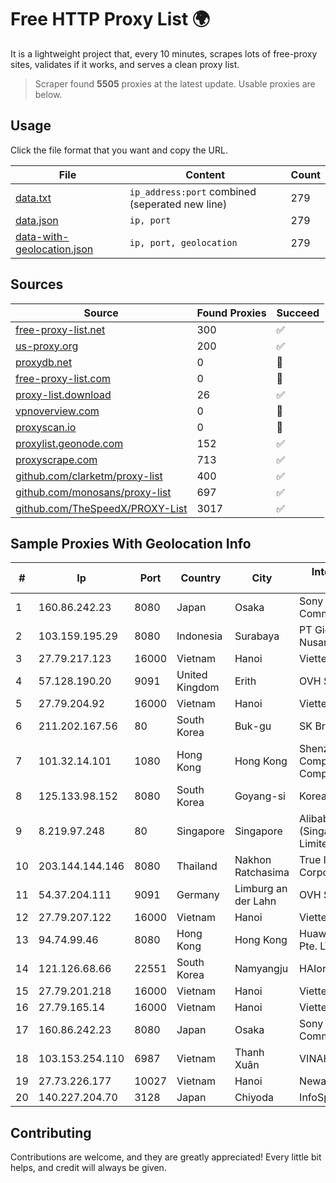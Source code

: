 
# Free HTTP Proxy List 🌍

It is a lightweight project that, every 10 minutes, scrapes lots of free-proxy sites, validates if it works, and serves a clean proxy list.


> Scraper found **5505** proxies at the latest update. Usable proxies are below.

## Usage

Click the file format that you want and copy the URL.


|File|Content|Count|
|----|-------|-----|
|[data.txt](https://raw.githubusercontent.com/themiralay/Proxy-List-World/master/data.txt)|`ip_address:port` combined (seperated new line)|279|
|[data.json](https://raw.githubusercontent.com/themiralay/Proxy-List-World/master/data.json)|`ip, port`|279|
|[data-with-geolocation.json](https://raw.githubusercontent.com/themiralay/Proxy-List-World/master/data-with-geolocation.json)|`ip, port, geolocation`|279|

## Sources

|Source|Found Proxies|Succeed|
|------|-------------|-------|
|[free-proxy-list.net](https://free-proxy-list.net)|300|✅|
|[us-proxy.org](https://www.us-proxy.org)|200|✅|
|[proxydb.net](http://proxydb.net)|0|🚫|
|[free-proxy-list.com](https://free-proxy-list.com/?page=&port=&type%5B%5D=http&type%5B%5D=https&up_time=0&search=Search)|0|🚫|
|[proxy-list.download](https://www.proxy-list.download/HTTP)|26|✅|
|[vpnoverview.com](https://vpnoverview.com/privacy/anonymous-browsing/free-proxy-servers)|0|🚫|
|[proxyscan.io](https://www.proxyscan.io)|0|🚫|
|[proxylist.geonode.com](https://proxylist.geonode.com/api/proxy-list?limit=300&page=1&sort_by=lastChecked&sort_type=desc&protocols=http,https)|152|✅|
|[proxyscrape.com](https://api.proxyscrape.com/v2/?request=displayproxies&protocol=http&timeout=10000&country=all&ssl=all&anonymity=all)|713|✅|
|[github.com/clarketm/proxy-list](https://raw.githubusercontent.com/clarketm/proxy-list/master/proxy-list-raw.txt)|400|✅|
|[github.com/monosans/proxy-list](https://raw.githubusercontent.com/monosans/proxy-list/main/proxies/http.txt)|697|✅|
|[github.com/TheSpeedX/PROXY-List](https://raw.githubusercontent.com/TheSpeedX/PROXY-List/master/http.txt)|3017|✅|


## Sample Proxies With Geolocation Info

|#|Ip|Port|Country|City|Internet Service Provider|
|-|--|----|-------|----|-------------------------|
|1|160.86.242.23|8080|Japan|Osaka|Sony Network Communications Inc|
|2|103.159.195.29|8080|Indonesia|Surabaya|PT Giga Digital Nusantara|
|3|27.79.217.123|16000|Vietnam|Hanoi|Viettel Corporation|
|4|57.128.190.20|9091|United Kingdom|Erith|OVH SAS|
|5|27.79.204.92|16000|Vietnam|Hanoi|Viettel Corporation|
|6|211.202.167.56|80|South Korea|Buk-gu|SK Broadband Co Ltd|
|7|101.32.14.101|1080|Hong Kong|Hong Kong|Shenzhen Tencent Computer Systems Company Limited|
|8|125.133.98.152|8080|South Korea|Goyang-si|Korea Telecom|
|9|8.219.97.248|80|Singapore|Singapore|Alibaba Cloud (Singapore) Private Limited|
|10|203.144.144.146|8080|Thailand|Nakhon Ratchasima|True Internet Corporation CO. Ltd.|
|11|54.37.204.111|9091|Germany|Limburg an der Lahn|OVH SAS|
|12|27.79.207.122|16000|Vietnam|Hanoi|Viettel Corporation|
|13|94.74.99.46|8080|Hong Kong|Hong Kong|Huawei International Pte. LTD|
|14|121.126.68.66|22551|South Korea|Namyangju|HAIonNet|
|15|27.79.201.218|16000|Vietnam|Hanoi|Viettel Corporation|
|16|27.79.165.14|16000|Vietnam|Hanoi|Viettel Corporation|
|17|160.86.242.23|8080|Japan|Osaka|Sony Network Communications Inc|
|18|103.153.254.110|6987|Vietnam|Thanh Xuân|VINAHOST-HN|
|19|27.73.226.177|10027|Vietnam|Hanoi|Newass2011xDSLHN|
|20|140.227.204.70|3128|Japan|Chiyoda|InfoSphere|



## Contributing

Contributions are welcome, and they are greatly appreciated! Every
little bit helps, and credit will always be given.

